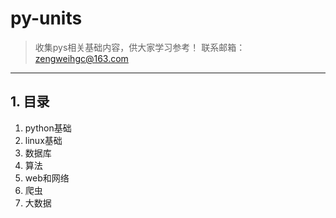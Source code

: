 # py-units

> 收集pys相关基础内容，供大家学习参考！
> 联系邮箱：zengweihgc@163.com
> 
>

---
## 1. 目录
1. python基础
2. linux基础
3. 数据库
4. 算法
5. web和网络
6. 爬虫
7. 大数据

